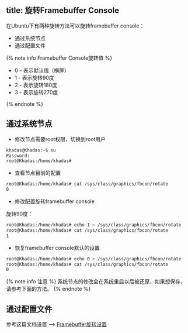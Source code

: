 title: 旋转Framebuffer Console
---

在Ubuntu下有两种旋转方法可以旋转framebuffer console：

* 通过系统节点
* 通过配置文件

{% note info Framebuffer Console旋转值 %}

* 0 - 表示默认值（横屏）
* 1 - 表示旋转90度
* 2 - 表示旋转180度
* 3 - 表示旋转270度

{% endnote %}

## 通过系统节点

* 修改节点需要root权限，切换到root用户

```sh
khadas@Khadas:~$ su
Password: 
root@Khadas:/home/khadas#
```

* 查看节点目前的配置

```sh
root@Khadas:/home/khadas# cat /sys/class/graphics/fbcon/rotate
0
```

* 修改配置旋转framebuffer console

旋转90度：

```sh
root@Khadas:/home/khadas# echo 1 > /sys/class/graphics/fbcon/rotate
root@Khadas:/home/khadas# cat /sys/class/graphics/fbcon/rotate
1
```

* 恢复framebuffer console默认的设置


```sh
root@Khadas:/home/khadas# echo 0 > /sys/class/graphics/fbcon/rotate
root@Khadas:/home/khadas# cat /sys/class/graphics/fbcon/rotate     
0
```

{% note info 注意 %}
系统节点的修改会在系统重启以后被还原，如果想保存，请参考下面的方法。
{% endnote %}


## 通过配置文件

参考这篇文档设置 --> [Framebuffer旋转设置](/linux/zh-cn/vim3/SystemConfigureUsage#Framebuffer旋转设置)
